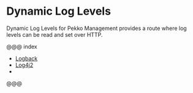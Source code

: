 # Dynamic Log Levels

Dynamic Log Levels for Pekko Management provides a route where log levels can be read and set over HTTP.

@@@ index

* [Logback](logback.md)
* [Log4j2](log4j2.md)
* 
@@@
